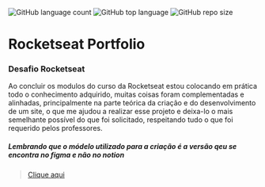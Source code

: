 ![GitHub language count](https://img.shields.io/github/languages/count/BrandsDeveloper/Rocketseat_Portfolio) ![GitHub top language](https://img.shields.io/github/languages/top/BrandsDeveloper/Rocketseat_Portfolio) ![GitHub repo size](https://img.shields.io/github/repo-size/BrandsDeveloper/Rocketseat_Portfolio)

# Rocketseat Portfolio

### Desafio Rocketseat 

Ao concluir os modulos do curso da Rocketseat estou colocando em prática todo o conhecimento adquirido, muitas coisas foram complementadas e alinhadas, principalmente na parte teórica da criação e do desenvolvimento de um site, o que me ajudou a realizar esse projeto e deixa-lo o mais semelhante possível do que foi solicitado, respeitando tudo o que foi requerido pelos professores.

##### Lembrando que o módelo utilizado para a criação é a versão qeu se encontra no figma e não no notion 

> [Clique aqui](https://brandsdeveloper.github.io/Rocketseat_Portfolio/)

